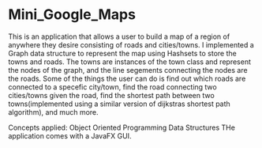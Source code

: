# Mini_Google_Maps

This is an application that allows a user to build a map of a region of anywhere they desire consisting of roads and cities/towns. I implemented a Graph data structure to represent the map using Hashsets to store the towns and roads.  The towns are instances of the town class and represent the nodes of the graph, and the line segements connecting the nodes are the roads. Some of the things the user can do is find out which roads are connected to a specefic city/town, find the road connecting two cities/towns given the road, find the shortest path between two towns(implemented using a similar version of dijkstras shortest path algorithm), and much more. 

Concepts applied:
Object Oriented Programming 
Data Structures
THe application comes with a JavaFX GUI. 
